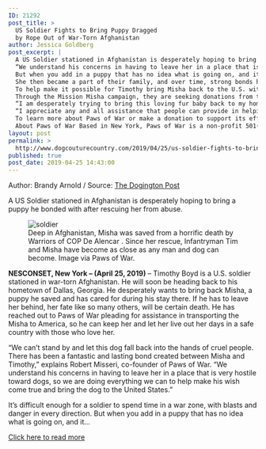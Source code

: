 ```yaml
---
ID: 21292
post_title: >
  US Soldier Fights to Bring Puppy Dragged
  by Rope Out of War-Torn Afghanistan
author: Jessica Goldberg
post_excerpt: |
  A US Soldier stationed in Afghanistan is desperately hoping to bring a puppy he bonded with after rescuing her from abuse.
  “We understand his concerns in having to leave her in a place that is very hostile toward dogs, so we are doing everything we can to help make his wish come true and bring the dog to the United States.” It’s difficult enough for a soldier to spend time in a war zone, with blasts and danger in every direction.
  But when you add in a puppy that has no idea what is going on, and it falls into the hands of the opposition, it’s a life of cruelty and abuse, often leading to death.
  She then became a part of their family, and over time, strong bonds have been created.
  To help make it possible for Timothy bring Misha back to the U.S. with him, Paws of War has enlisted the help of Nowzad Dogs, a charity that helps rescue the animals in Afghanistan.
  Through the Mission Misha campaign, they are seeking donations from the community in order to help make the transport possible.
  “I am desperately trying to bring this loving fur baby back to my home in Georgia, where she will live a quiet life away from this war-torn country,” says Timothy Boyd.
  “I appreciate any and all assistance that people can provide in helping to make Mission Misha a successful operation.
  To learn more about Paws of War or make a donation to support its efforts, visit its site at: http://pawsofwar.org.
  About Paws of War Based in New York, Paws of War is a non-profit 501(c)(3) organization devoted to helping both ends of the leash.
layout: post
permalink: >
  http://www.dogcouturecountry.com/2019/04/25/us-soldier-fights-to-bring-puppy-dragged-by-rope-out-of-war-torn-afghanistan-5/
published: true
post_date: 2019-04-25 14:43:00
---
```

<p class="article-info-author-source"> <span>Author: Brandy Arnold</span>&nbsp;/&nbsp;<span>Source: <a href="https://www.dogingtonpost.com/us-soldier-fights-to-bring-puppy-dragged-by-rope-out-of-war-torn-afghanistan/" target="_blank">The Dogington Post</a></span> </p> <p>A US Soldier stationed in Afghanistan is desperately hoping to bring a puppy he bonded with after rescuing her from abuse.</p>
<figure><img alt="soldier" sizes="(max-width: 1024px) 100vw, 1024px" src="https://www.dogingtonpost.com/wp-content/uploads/2019/04/Screen-Shot-2019-04-25-at-10.08.46-AM.png" srcset="https://www.dogingtonpost.com/wp-content/uploads/2019/04/Screen-Shot-2019-04-25-at-10.08.46-AM-1024x638.png 1024w, https://www.dogingtonpost.com/wp-content/uploads/2019/04/Screen-Shot-2019-04-25-at-10.08.46-AM-300x187.png 300w, https://www.dogingtonpost.com/wp-content/uploads/2019/04/Screen-Shot-2019-04-25-at-10.08.46-AM-610x380.png 610w, https://www.dogingtonpost.com/wp-content/uploads/2019/04/Screen-Shot-2019-04-25-at-10.08.46-AM.png 1278w">
<figcaption>Deep in Afghanistan, Misha was saved from a horrific death by Warriors of COP De Alencar . Since her rescue, Infantryman Tim and Misha have become as close as any man and dog can become. Image via Paws of War.</figcaption>
</figure>
<p><strong>NESCONSET, New York – (April 25, 2019)</strong> – Timothy Boyd is a U.S. soldier stationed in war-torn Afghanistan. He will soon be heading back to his hometown of Dallas, Georgia. He desperately wants to bring back Misha, a puppy he saved and has cared for during his stay there. If he has to leave her behind, her fate like so many others, will be certain death. He has reached out to Paws of War pleading for assistance in transporting the Misha to America, so he can keep her and let her live out her days in a safe country with those who love her.</p>
<p>“We can’t stand by and let this dog fall back into the hands of cruel people. There has been a fantastic and lasting bond created between Misha and Timothy,” explains Robert Misseri, co-founder of Paws of War. “We understand his concerns in having to leave her in a place that is very hostile toward dogs, so we are doing everything we can to help make his wish come true and bring the dog to the United States.”</p>
<p>It’s difficult enough for a soldier to spend time in a war zone, with blasts and danger in every direction. But when you add in a puppy that has no idea what is going on, and it...</p> <p class="article-info-more"> <a href="https://www.dogingtonpost.com/us-soldier-fights-to-bring-puppy-dragged-by-rope-out-of-war-torn-afghanistan/" target="_blank">Click here to read more</a> </p>